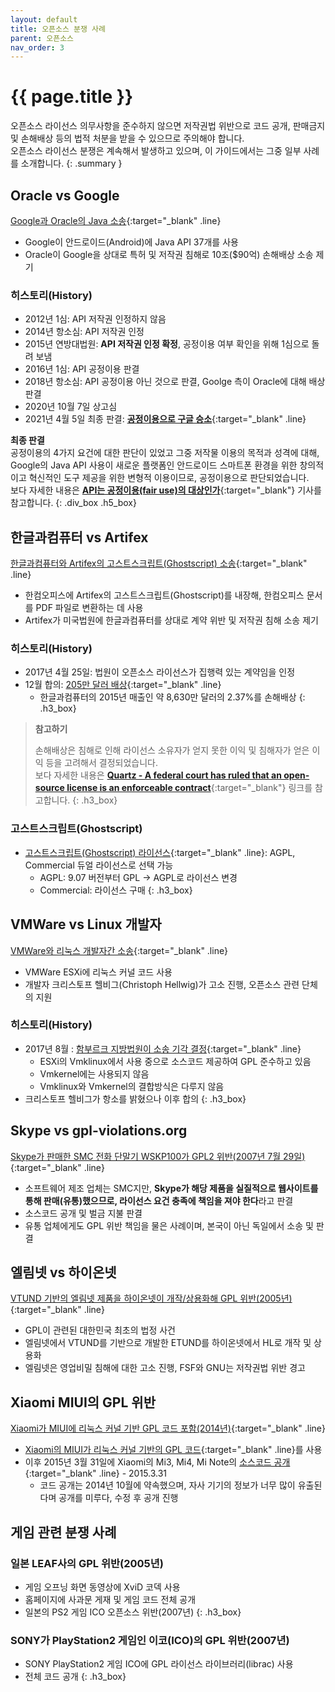 ```yaml
---
layout: default
title: 오픈소스 분쟁 사례
parent: 오픈소스
nav_order: 3
---
```

# {{ page.title }}
오픈소스 라이선스 의무사항을 준수하지 않으면 저작권법 위반으로 코드 공개, 판매금지 및 손해배상 등의 법적 처분을 받을 수 있으므로 주의해야 합니다.<br>
오픈소스 라이선스 분쟁은 계속해서 발생하고 있으며, 이 가이드에서는 그중 일부 사례를 소개합니다.
{: .summary }

## Oracle vs Google
[Google과 Oracle의 Java 소송](http://www.zdnet.co.kr/news/news_view.asp?artice_id=20180328163651&lo=zv40){:target="_blank" .line}
- Google이 안드로이드(Android)에 Java API 37개를 사용
- Oracle이 Google을 상대로 특허 및 저작권 침해로 10조($90억) 손해배상 소송 제기

### 히스토리(History)
  - 2012년 1심: API 저작권 인정하지 않음
  - 2014년 항소심: API 저작권 인정
  - 2015년 연방대법원: **API 저작권 인정 확정**, 공정이용 여부 확인을 위해 1심으로 돌려 보냄
  - 2016년 1심: API 공정이용 판결
  - 2018년 항소심: API 공정이용 아닌 것으로 판결, Goolge 측이 Oracle에 대해 배상 판결
  - 2020년 10월 7일 상고심
  - 2021년 4월 5일 최종 판결: [**공정이용으로 구글 승소**](https://m.yna.co.kr/view/AKR20210405154751071?section=international/all){:target="_blank" .line}

**최종 판결**<br>
공정이용의 4가지 요건에 대한 판단이 있었고 그중 저작물 이용의 목적과 성격에 대해, Google의 Java API 사용이 새로운 플랫폼인 안드로이드 스마트폰 환경을 위한 창의적이고 혁신적인 도구 제공을 위한 변형적 이용이므로, 공정이용으로 판단되었습니다.<br>
보다 자세한 내용은 [**API는 공정이용(fair use)의 대상인가**](https://m.lawtimes.co.kr/Content/Article?serial=169564){:target="_blank"} 기사를 참고합니다.
{: .div_box .h5_box}

## 한글과컴퓨터 vs Artifex
[한글과컴퓨터와 Artifex의 고스트스크립트(Ghostscript) 소송](http://www.ddaily.co.kr/news/article.html?no=156012){:target="_blank" .line}

- 한컴오피스에 Artifex의 고스트스크립트(Ghostscript)를 내장해, 한컴오피스 문서를 PDF 파일로 변환하는 데 사용
- Artifex가 미국법원에 한글과컴퓨터를 상대로 계약 위반 및 저작권 침해 소송 제기

### 히스토리(History)
- 2017년 4월 25일: 법원이 오픈소스 라이선스가 집행력 있는 계약임을 인정
- 12월 합의: [205만 달러 배상](http://www.sisaweek.com/news/articleView.html?idxno=109614){:target="_blank" .line} 
  - 한글과컴퓨터의 2015년 매출인 약 8,630만 달러의 2.37%를 손해배상
{: .h3_box}

>  **참고하기**
>
>  손해배상은 침해로 인해 라이선스 소유자가 얻지 못한 이익 및 침해자가 얻은 이익 등을 고려해서 결정되었습니다.  
>  보다 자세한 내용은 [**Quartz - A federal court has ruled that an open-source license is an enforceable contract**](https://qz.com/981029/a-federal-court-has-ruled-that-an-open-source-license-is-an-enforceable-contract){:target="_blank"} 링크를 참고합니다.
{: .h3_box}

### 고스트스크립트(Ghostscript)
- [고스트스크립트(Ghostscript) 라이선스](https://www.ghostscript.com/licensing/){:target="_blank" .line}: AGPL, Commercial 듀얼 라이선스로 선택 가능
  - AGPL: 9.07 버전부터 GPL → AGPL로 라이선스 변경
  - Commercial: 라이선스 구매
{: .h3_box}

## VMWare vs Linux 개발자
[VMWare와 리눅스 개발자간 소송](http://www.oss.kr/oss_news/609022){:target="_blank" .line}
- VMWare ESXi에 리눅스 커널 코드 사용
- 개발자 크리스토프 헬비그(Christoph Hellwig)가 고소 진행, 오픈소스 관련 단체의 지원

### 히스토리(History)
- 2017년 8월 : [함부르크 지방법원이 소송 기각 결정](https://opensource.com/law/16/8/gpl-enforcement-action-hellwig-v-vmware){:target="_blank" .line}
  - ESXi의 Vmklinux에서 사용 중으로 소스코드 제공하여 GPL 준수하고 있음
  - Vmkernel에는 사용되지 않음
  - Vmklinux와 Vmkernel의 결합방식은 다루지 않음
- 크리스토프 헬비그가 항소를 밝혔으나 이후 합의
{: .h3_box}

## Skype vs gpl-violations.org
[Skype가 판매한 SMC 전화 단말기 WSKP100가 GPL2 위반(2007년 7월 29일)](http://www.zdnet.co.kr/news/news_view.asp?artice_id=00000039159822&type=det&re=){:target="_blank" .line}
- 소프트웨어 제조 업체는 SMC지만, **Skype가 해당 제품을 실질적으로 웹사이트를 통해 판매(유통)했으므로, 라이선스 요건 충족에 책임을 져야 한다**라고 판결
- 소스코드 공개 및 벌금 지불 판결
- 유통 업체에게도 GPL 위반 책임을 물은 사례이며, 본국이 아닌 독일에서 소송 및 판결


## 엘림넷 vs 하이온넷
[VTUND 기반의 엘림넷 제품을 하이온넷이 개작/상용화해 GPL 위반(2005년)](https://olis.or.kr/library/maindataDetail.do?bbsId=120&bbsNum=546){:target="_blank" .line}
- GPL이 관련된 대한민국 최초의 법정 사건
- 엘림넷에서 VTUND를 기반으로 개발한 ETUND를 하이온넷에서 HL로 개작 및 상용화
- 엘림넷은 영업비밀 침해에 대한 고소 진행, FSF와 GNU는 저작권법 위반 경고

## Xiaomi MIUI의 GPL 위반
[Xiaomi가 MIUI에 리눅스 커널 기반 GPL 코드 포함(2014년)](http://www.hitech.co.kr/main/bbsview.php?gMenu=101&num=783){:target="_blank" .line}

- [Xiaomi의 MIUI가 리눅스 커널 기반의 GPL 코드](http://www.hitech.co.kr/main/bbsview.php?gMenu=101&num=783){:target="_blank" .line}를 사용
- 이후 2015년 3월 31일에 Xiaomi의 Mi3, Mi4, Mi Note의 [소스코드 공개](http://www.oss.kr/oss_news/616161){:target="_blank" .line} - 2015.3.31
  - 코드 공개는 2014년 10월에 약속했으며, 자사 기기의 정보가 너무 많이 유출된다며 공개를 미루다, 수정 후 공개 진행

## 게임 관련 분쟁 사례

### 일본 LEAF사의 GPL 위반(2005년)
- 게임 오프닝 화면 동영상에 XviD 코덱 사용
- 홈페이지에 사과문 게재 및 게임 코드 전체 공개
- 일본의 PS2 게임 ICO 오픈소스 위반(2007년)
{: .h3_box}

### SONY가 PlayStation2 게임인 이코(ICO)의 GPL 위반(2007년)
- SONY PlayStation2 게임 ICO에 GPL 라이선스 라이브러리(librac) 사용
- 전체 코드 공개
{: .h3_box}
